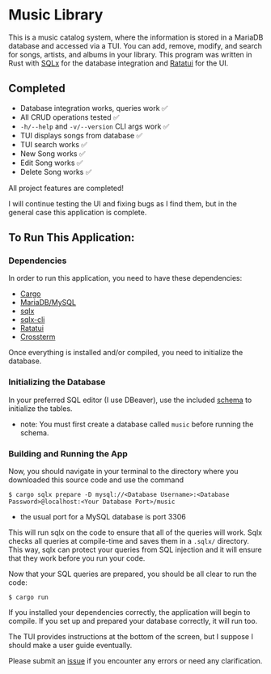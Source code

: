 # Music Library

This is a music catalog system, where the information is stored in a MariaDB database and accessed via a TUI. You can add, remove, modify, and search for songs, artists, and albums in your library. This program was written in Rust with [SQLx](https://crates.io/crates/sqlx) for the database integration and [Ratatui](https://ratatui.rs/) for the UI. 

## Completed
- Database integration works, queries work ✅
- All CRUD operations tested ✅
- `-h/--help` and `-v/--version` CLI args work ✅
- TUI displays songs from database ✅
- TUI search works ✅
- New Song works ✅
- Edit Song works ✅
- Delete Song works ✅

All project features are completed! 

I will continue testing the UI and fixing bugs as I find them, but in the general case this application is complete. 

## To Run This Application: 

### Dependencies
In order to run this application, you need to have these dependencies: 

 - [Cargo](https://www.rust-lang.org/tools/install)
 - [MariaDB/MySQL](https://mariadb.org/download/)
 - [sqlx](https://crates.io/crates/sqlx)
 - [sqlx-cli](https://crates.io/crates/sqlx-cli)
 - [Ratatui](https://crates.io/crates/ratatui/)
 - [Crossterm](https://crates.io/crates/crossterm)

 Once everything is installed and/or compiled, you need to initialize the database. 

### Initializing the Database

In your preferred SQL editor (I use DBeaver), use the included [schema](schema.sql) to initialize the tables. 

* note: You must first create a database called `music` before running the schema. 

### Building and Running the App

Now, you should navigate in your terminal to the directory where you downloaded this source code and  use the command

```
$ cargo sqlx prepare -D mysql://<Database Username>:<Database Password>@localhost:<Your Database Port>/music
```
* the usual port for a MySQL database is port 3306

This will run sqlx on the code to ensure that all of the queries will work. Sqlx checks all queries at compile-time and saves them in a  `.sqlx/` directory. This way, sqlx can protect your queries from SQL injection and it will ensure that they work before you run your code. 

Now that your SQL queries are prepared, you should be all clear to run the code: 

 ```
 $ cargo run
 ```

If you installed your dependencies correctly, the application will begin to compile. If you set up and prepared your database correctly, it will run too. 

The TUI provides instructions at the bottom of the screen, but I suppose I should make a user guide eventually. 

Please submit an [issue](https://github.com/kcajeel/music-library/issues) if you encounter any errors or need any clarification. 